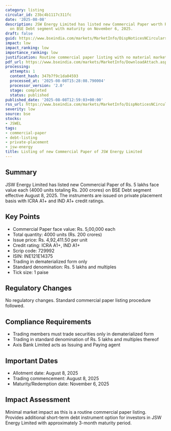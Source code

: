 ```yaml
---
category: listing
circular_id: 23bc4b1117c311fc
date: '2025-08-08'
description: JSW Energy Limited has listed new Commercial Paper worth Rs. 200 crores
  on BSE Debt segment with maturity on November 6, 2025.
draft: false
guid: https://www.bseindia.com/markets/MarketInfo/DispNoticesNCirculars.aspx?Noticeid={7B6E4656-1FD0-4883-8436-6E40EA78A462}&noticeno=20250808-37&dt=08/08/2025&icount=37&totcount=52&flag=0
impact: low
impact_ranking: low
importance_ranking: low
justification: Routine commercial paper listing with no material market impact
pdf_url: https://www.bseindia.com/markets/MarketInfo/DownloadAttach.aspx?id=20250808-37&attachedId=
processing:
  attempts: 1
  content_hash: 347b7f9c1da04593
  processed_at: '2025-08-08T15:28:08.790004'
  processor_version: '2.0'
  stage: completed
  status: published
published_date: '2025-08-08T12:59:03+00:00'
rss_url: https://www.bseindia.com/markets/MarketInfo/DispNoticesNCirculars.aspx?Noticeid={7B6E4656-1FD0-4883-8436-6E40EA78A462}&noticeno=20250808-37&dt=08/08/2025&icount=37&totcount=52&flag=0
severity: low
source: bse
stocks:
- JSWEL
tags:
- commercial-paper
- debt-listing
- private-placement
- jsw-energy
title: Listing of new Commercial Paper of JSW Energy Limited
---
```


## Summary

JSW Energy Limited has listed new Commercial Paper of Rs. 5 lakhs face value each (4000 units totaling Rs. 200 crores) on BSE Debt segment effective August 8, 2025. The instruments are issued on private placement basis with ICRA A1+ and IND A1+ credit ratings.

## Key Points

- Commercial Paper face value: Rs. 5,00,000 each
- Total quantity: 4000 units (Rs. 200 crores)
- Issue price: Rs. 4,92,411.50 per unit
- Credit rating: ICRA A1+, IND A1+
- Scrip code: 729992
- ISIN: INE121E14375
- Trading in dematerialized form only
- Standard denomination: Rs. 5 lakhs and multiples
- Tick size: 1 paise

## Regulatory Changes

No regulatory changes. Standard commercial paper listing procedure followed.

## Compliance Requirements

- Trading members must trade securities only in dematerialized form
- Trading in standard denomination of Rs. 5 lakhs and multiples thereof
- Axis Bank Limited acts as Issuing and Paying agent

## Important Dates

- Allotment date: August 8, 2025
- Trading commencement: August 8, 2025
- Maturity/Redemption date: November 6, 2025

## Impact Assessment

Minimal market impact as this is a routine commercial paper listing. Provides additional short-term debt instrument option for investors in JSW Energy Limited with approximately 3-month maturity period.